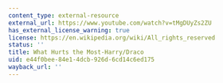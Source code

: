 ```yaml
---
content_type: external-resource
external_url: https://www.youtube.com/watch?v=tMgDUyZs2ZU
has_external_license_warning: true
license: https://en.wikipedia.org/wiki/All_rights_reserved
status: ''
title: What Hurts the Most-Harry/Draco
uid: e44f0bee-84e1-4dcb-926d-6cd14c6ed175
wayback_url: ''
---
```

